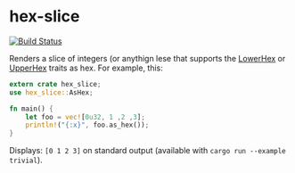 # hex-slice

[![Build Status](https://travis-ci.org/cstorey/hex-slice.svg?branch=master)](https://travis-ci.org/cstorey/hex-slice)

Renders a slice of integers (or anythign lese that supports the
[LowerHex](https://doc.rust-lang.org/std/fmt/trait.LowerHex.html) or [UpperHex](https://doc.rust-lang.org/std/fmt/trait.UpperHex.html) traits as hex. For example, this:

```rust
extern crate hex_slice;
use hex_slice::AsHex;

fn main() {
    let foo = vec![0u32, 1 ,2 ,3];
    println!("{:x}", foo.as_hex());
}
```

Displays: `[0 1 2 3]` on standard output (available with `cargo run --example trivial`).

